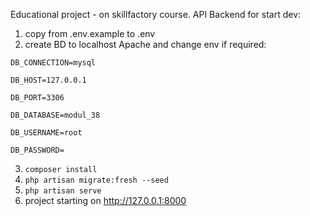 Educational project - on skillfactory course.
API Backend
for start dev:
1) copy from .env.example to .env
2) create BD to localhost Apache and change env 
if required:

`DB_CONNECTION=mysql`

`DB_HOST=127.0.0.1`

`DB_PORT=3306`

`DB_DATABASE=modul_38`

`DB_USERNAME=root`

`DB_PASSWORD=`

3) `composer install`
4) `php artisan migrate:fresh --seed`
5) `php artisan serve` 
6) project starting on http://127.0.0.1:8000